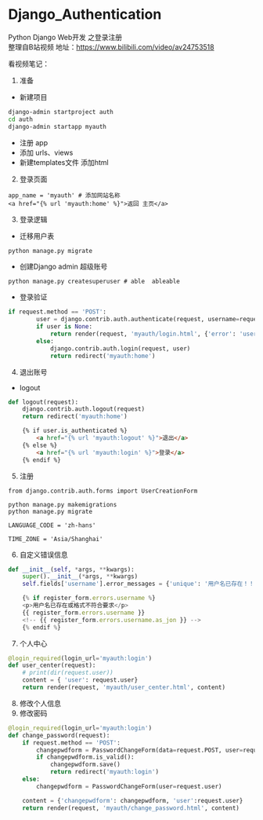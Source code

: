 # Django_Authentication
Python Django Web开发  之登录注册  
整理自B站视频 地址：https://www.bilibili.com/video/av24753518

看视频笔记：

1. 准备
- 新建项目
```sh
django-admin startproject auth
cd auth
django-admin startapp myauth
```
- 注册 app
- 添加 urls、views
- 新建templates文件 添加html
2. 登录页面
```
app_name = 'myauth' # 添加网站名称
<a href="{% url 'myauth:home' %}">返回 主页</a>
```
3. 登录逻辑
- 迁移用户表
```sh
python manage.py migrate
```
- 创建Django admin 超级账号
```
python manage.py createsuperuser # able  ableable
```
- 登录验证
```python
if request.method == 'POST':
        user = django.contrib.auth.authenticate(request, username=request.POST['username'], password=request.POST['password'])
        if user is None:
            return render(request, 'myauth/login.html', {'error': 'userinfo error'})
        else:
            django.contrib.auth.login(request, user)
            return redirect('myauth:home')
```
4. 退出账号
- logout
```python
def logout(request):
    django.contrib.auth.logout(request)
    return redirect('myauth:home')
```
```html
    {% if user.is_authenticated %}
        <a href="{% url 'myauth:logout' %}">退出</a>
    {% else %}
        <a href="{% url 'myauth:login' %}">登录</a>
    {% endif %}
```

5. 注册
```
from django.contrib.auth.forms import UserCreationForm

python manage.py makemigrations
python manage.py migrate

LANGUAGE_CODE = 'zh-hans'

TIME_ZONE = 'Asia/Shanghai'
```
6. 自定义错误信息
```python
def __init__(self, *args, **kwargs):
    super().__init__(*args, **kwargs)
    self.fields['username'].error_messages = {'unique': '用户名已存在！！！', 'invalid': '格式不对！'}
```
```js
    {% if register_form.errors.username %}
    <p>用户名已存在或格式不符合要求</p>
    {{ register_form.errors.username }}
    <!-- {{ register_form.errors.username.as_jon }} -->
    {% endif %}
```
7. 个人中心
```python
@login_required(login_url='myauth:login')
def user_center(request):
    # print(dir(request.user))
    content = { 'user': request.user}
    return render(request, 'myauth/user_center.html', content)
```
8. 修改个人信息
9. 修改密码
```python
@login_required(login_url='myauth:login')
def change_password(request):
    if request.method == 'POST':
        changepwdform = PasswordChangeForm(data=request.POST, user=request.user)
        if changepwdform.is_valid():
            changepwdform.save()
            return redirect('myauth:login')
    else:
        changepwdform = PasswordChangeForm(user=request.user) 

    content = {'changepwdform': changepwdform, 'user':request.user}
    return render(request, 'myauth/change_password.html', content)
```
